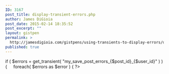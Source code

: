```yaml
---
ID: 3167
post_title: display-transient-errors.php
author: James DiGioia
post_date: 2015-02-14 18:35:52
post_excerpt: ""
layout: gistpen
permalink: >
  http://jamesdigioia.com/gistpens/using-transients-to-display-errors/display-transient-errors-php/
published: true
---
```

if ( $errors = get_transient( "my_save_post_errors_{$post_id}\_{$user\_id}" ) ) {     foreach( $errors as $error ) { ?>         <div class="error">
  <p>
                <?php echo $error; ?>        
  </p>
</div>

<?php     }     delete_transient( "my_save_post_errors_{$post_id}" ) }